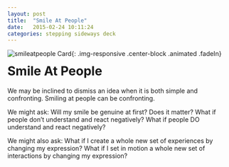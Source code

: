 ```yaml
---
layout: post
title:  "Smile At People"
date:   2015-02-24 10:11:24
categories: stepping sideways deck
---
```

![smileatpeople Card](https://github.com/steppingsideways/steppingsideways.github.io/blob/master/images/Smile_at_people.png?raw=true){: .img-responsive .center-block .animated .fadeIn}


<div class="row">
	<div class="animated fadeIn col-md-12">
		<h1 style="margin-top:0px;">Smile At People</h1>
		<p>We may be inclined to dismiss an idea when it is both simple and confronting. Smiling at people can be confronting.</p>

<p>We might ask:
Will my smile be genuine at first? Does it
matter?
What if people don’t understand and react
negatively?
What if people DO understand and react
negatively?
</p>
<p>
We might also ask:
What if I create a whole new set of experiences
by changing my expression?
What if I set in motion a whole new set of
interactions by changing my expression?
</p>
	</div>
</div>